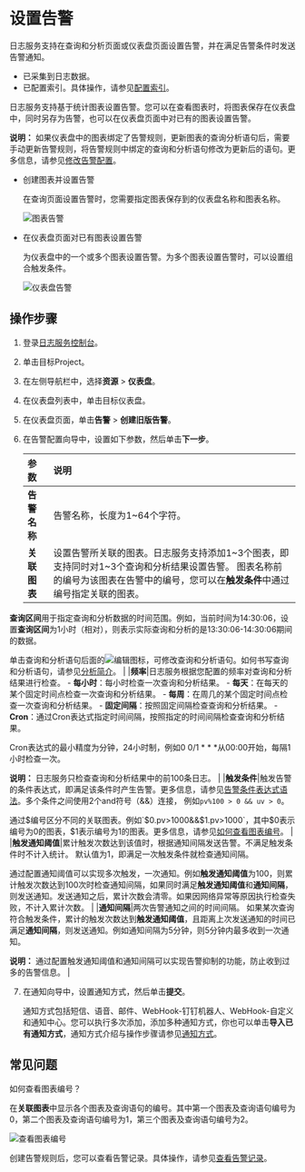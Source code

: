 # 设置告警

日志服务支持在查询和分析页面或仪表盘页面设置告警，并在满足告警条件时发送告警通知。

-   已采集到日志数据。
-   已配置索引。具体操作，请参见[配置索引](/cn.zh-CN/查询与分析/配置索引.md)。

日志服务支持基于统计图表设置告警。您可以在查看图表时，将图表保存在仪表盘中，同时另存为告警，也可以在仪表盘页面中对已有的图表设置告警。

**说明：** 如果仪表盘中的图表绑定了告警规则，更新图表的查询分析语句后，需要手动更新告警规则，将告警规则中绑定的查询和分析语句修改为更新后的语句。更多信息，请参见[修改告警配置](/cn.zh-CN/告警/告警（旧版）/管理告警配置.md)。

-   创建图表并设置告警

    在查询页面设置告警时，您需要指定图表保存到的仪表盘名称和图表名称。

    ![图表告警](https://static-aliyun-doc.oss-accelerate.aliyuncs.com/assets/img/zh-CN/6198812261/p43219.png)

-   在仪表盘页面对已有图表设置告警

    为仪表盘中的一个或多个图表设置告警。为多个图表设置告警时，可以设置组合触发条件。

    ![仪表盘告警](https://static-aliyun-doc.oss-accelerate.aliyuncs.com/assets/img/zh-CN/6198812261/p5774.png)


## 操作步骤

1.  登录[日志服务控制台](https://sls.console.aliyun.com)。

2.  单击目标Project。

3.  在左侧导航栏中，选择**资源** \> **仪表盘**。

4.  在仪表盘列表中，单击目标仪表盘。

5.  在仪表盘页面，单击**告警** \> **创建旧版告警**。

6.  在告警配置向导中，设置如下参数，然后单击**下一步**。

    |参数|说明|
    |:-|:-|
    |**告警名称**|告警名称，长度为1~64个字符。|
    |**关联图表**|设置告警所关联的图表。日志服务支持添加1~3个图表，即支持同时对1~3个查询和分析结果设置告警。 图表名称前的编号为该图表在告警中的编号，您可以在**触发条件**中通过编号指定关联的图表。

**查询区间**用于指定查询和分析数据的时间范围。例如，当前时间为14:30:06，设置**查询区间**为1小时（相对），则表示实际查询和分析的是13:30:06-14:30:06期间的数据。

单击查询和分析语句后面的![编辑](https://static-aliyun-doc.oss-accelerate.aliyuncs.com/assets/img/zh-CN/4524008951/p109887.png)图标，可修改查询和分析语句。如何书写查询和分析语句，请参见[分析简介](/cn.zh-CN/查询与分析/分析简介.md)。 |
    |**频率**|日志服务根据您配置的频率对查询和分析结果进行检查。    -   **每小时**：每小时检查一次查询和分析结果。
    -   **每天**：在每天的某个固定时间点检查一次查询和分析结果。
    -   **每周**：在周几的某个固定时间点检查一次查询和分析结果。
    -   **固定间隔**：按照固定间隔检查查询和分析结果。
    -   **Cron**：通过Cron表达式指定时间间隔，按照指定的时间间隔检查查询和分析结果。

Cron表达式的最小精度为分钟，24小时制，例如0 0/1 \* \* \*从00:00开始，每隔1小时检查一次。

**说明：** 日志服务只检查查询和分析结果中的前100条日志。 |
    |**触发条件**|触发告警的条件表达式，即满足该条件时产生告警。更多信息，请参见[告警条件表达式语法](/cn.zh-CN/告警/告警（旧版）/参考信息/告警条件表达式语法.md)。多个条件之间使用2个and符号（&&）连接， 例如`pv%100 > 0 && uv > 0`。

通过$编号区分不同的关联图表。例如`$0.pv>1000&&$1.pv>1000`，其中$0表示编号为0的图表，$1表示编号为1的图表。更多信息，请参见[如何查看图表编号](#section_kqs_ecc_0tr)。 |
    |**触发通知阈值**|累计触发次数达到该值时，根据通知间隔发送告警。不满足触发条件时不计入统计。 默认值为1，即满足一次触发条件就检查通知间隔。

通过配置通知阈值可以实现多次触发，一次通知。例如**触发通知阈值**为100，则累计触发次数达到100次时检查通知间隔，如果同时满足**触发通知阈值**和**通知间隔**，则发送通知。发送通知之后，累计次数会清零。如果因网络异常等原因执行检查失败，不计入累计次数。 |
    |**通知间隔**|两次告警通知之间的时间间隔。 如果某次查询符合触发条件，累计的触发次数达到**触发通知阈值**，且距离上次发送通知的时间已满足**通知间隔**，则发送通知。例如通知间隔为5分钟，则5分钟内最多收到一次通知。

**说明：** 通过配置触发通知阈值和通知间隔可以实现告警抑制的功能，防止收到过多的告警信息。 |

7.  在通知向导中，设置通知方式，然后单击**提交**。

    通知方式包括短信、语音、邮件、WebHook-钉钉机器人、WebHook-自定义和通知中心。您可以执行多次添加，添加多种通知方式，你也可以单击**导入已有通知方式**，通知方式介绍与操作步骤请参见[通知方式](/cn.zh-CN/告警/告警（旧版）/通知方式.md)。


## 常见问题

如何查看图表编号？

在**关联图表**中显示各个图表及查询语句的编号。其中第一个图表及查询语句编号为0，第二个图表及查询语句编号为1，第三个图表及查询语句编号为2。

![查看图表编号](https://static-aliyun-doc.oss-accelerate.aliyuncs.com/assets/img/zh-CN/4524008951/p39405.png)

创建告警规则后，您可以查看告警记录。具体操作，请参见[查看告警记录](/cn.zh-CN/告警/告警（旧版）/查看告警记录.md)。

